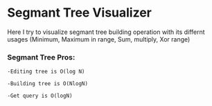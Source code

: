 # Segmant Tree Visualizer

Here I try to visualize segmant tree building operation with its differnt usages (Minimum, Maximum in range, Sum, multiply, Xor range)

### Segmant Tree Pros:

    -Editing tree is O(log N)
  
    -Building tree is O(NlogN)
  
    -Get query is O(logN)

